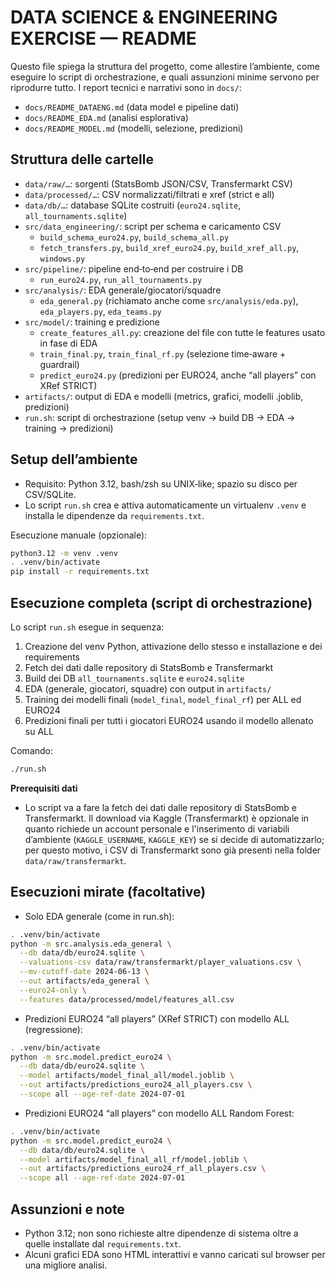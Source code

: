 # DATA SCIENCE & ENGINEERING EXERCISE — README

Questo file spiega la struttura del progetto, come allestire l’ambiente, come eseguire lo script di orchestrazione, e quali assunzioni minime servono per riprodurre tutto. I report tecnici e narrativi sono in `docs/`:
- `docs/README_DATAENG.md` (data model e pipeline dati)
- `docs/README_EDA.md` (analisi esplorativa)
- `docs/README_MODEL.md` (modelli, selezione, predizioni)

## Struttura delle cartelle
- `data/raw/…`: sorgenti (StatsBomb JSON/CSV, Transfermarkt CSV)
- `data/processed/…`: CSV normalizzati/filtrati e xref (strict e all)
- `data/db/…`: database SQLite costruiti (`euro24.sqlite`, `all_tournaments.sqlite`)
- `src/data_engineering/`: script per schema e caricamento CSV
  - `build_schema_euro24.py`, `build_schema_all.py`
  - `fetch_transfers.py`, `build_xref_euro24.py`, `build_xref_all.py`, `windows.py`
- `src/pipeline/`: pipeline end‑to‑end per costruire i DB
  - `run_euro24.py`, `run_all_tournaments.py`
- `src/analysis/`: EDA generale/giocatori/squadre
  - `eda_general.py` (richiamato anche come `src/analysis/eda.py`), `eda_players.py`, `eda_teams.py`
- `src/model/`: training e predizione
  - `create_features_all.py`: creazione del file con tutte le features usato in fase di EDA
  - `train_final.py`, `train_final_rf.py` (selezione time‑aware + guardrail)
  - `predict_euro24.py` (predizioni per EURO24, anche “all players” con XRef STRICT)
- `artifacts/`: output di EDA e modelli (metrics, grafici, modelli .joblib, predizioni)
- `run.sh`: script di orchestrazione (setup venv → build DB → EDA → training → predizioni)

## Setup dell’ambiente
- Requisito: Python 3.12, bash/zsh su UNIX‑like; spazio su disco per CSV/SQLite.
- Lo script `run.sh` crea e attiva automaticamente un virtualenv `.venv` e installa le dipendenze da `requirements.txt`.

Esecuzione manuale (opzionale):
```bash
python3.12 -m venv .venv
. .venv/bin/activate
pip install -r requirements.txt
```

## Esecuzione completa (script di orchestrazione)
Lo script `run.sh` esegue in sequenza:
1) Creazione del venv Python, attivazione dello stesso e installazione e dei requirements
2) Fetch dei dati dalle repository di StatsBomb e Transfermarkt
3) Build dei DB `all_tournaments.sqlite` e `euro24.sqlite`
4) EDA (generale, giocatori, squadre) con output in `artifacts/`
5) Training dei modelli finali (`model_final`, `model_final_rf`) per ALL ed EURO24
6) Predizioni finali per tutti i giocatori EURO24 usando il modello allenato su ALL

Comando:
```bash
./run.sh
```

**Prerequisiti dati**
- Lo script va a fare la fetch dei dati dalle repository di StatsBomb e Transfermarkt. Il download via Kaggle (Transfermarkt) è opzionale in quanto richiede un account personale e l'inserimento di variabili d’ambiente (`KAGGLE_USERNAME`, `KAGGLE_KEY`) se si decide di automatizzarlo; per questo motivo, i CSV di Transfermarkt sono già presenti nella folder `data/raw/transfermarkt`.

## Esecuzioni mirate (facoltative)
- Solo EDA generale (come in run.sh):
```bash
. .venv/bin/activate
python -m src.analysis.eda_general \
  --db data/db/euro24.sqlite \
  --valuations-csv data/raw/transfermarkt/player_valuations.csv \
  --mv-cutoff-date 2024-06-13 \
  --out artifacts/eda_general \
  --euro24-only \
  --features data/processed/model/features_all.csv
```
- Predizioni EURO24 “all players” (XRef STRICT) con modello ALL (regressione):
```bash
. .venv/bin/activate
python -m src.model.predict_euro24 \
  --db data/db/euro24.sqlite \
  --model artifacts/model_final_all/model.joblib \
  --out artifacts/predictions_euro24_all_players.csv \
  --scope all --age-ref-date 2024-07-01
```
- Predizioni EURO24 “all players” con modello ALL Random Forest:
```bash
. .venv/bin/activate
python -m src.model.predict_euro24 \
  --db data/db/euro24.sqlite \
  --model artifacts/model_final_all_rf/model.joblib \
  --out artifacts/predictions_euro24_rf_all_players.csv \
  --scope all --age-ref-date 2024-07-01
```

## Assunzioni e note
- Python 3.12; non sono richieste altre dipendenze di sistema oltre a quelle installate dal `requirements.txt`.
- Alcuni grafici EDA sono HTML interattivi e vanno caricati sul browser per una migliore analisi.
